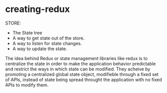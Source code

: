 # creating-redux

STORE:

- The State tree
- A way to get state out of the store.
- A way to listen for state changes.
- A way to update the state.

The idea behind Redux or state management libraries like redux
is to centralize the state in order to make the application behavior
predictable and restrict the ways in which state can be modified.
They acheive by promoting a centralized global state object, modifieble through a
fixed set of APIs, instead of state being spread throught the application
with no fixed APIs to modify them.
